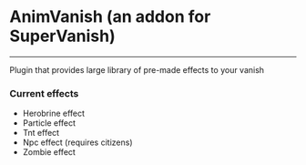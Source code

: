 # AnimVanish (an addon for SuperVanish)
___
Plugin that provides large library of pre-made effects to your vanish

### Current effects
- Herobrine effect
- Particle effect
- Tnt effect
- Npc effect (requires citizens)
- Zombie effect
